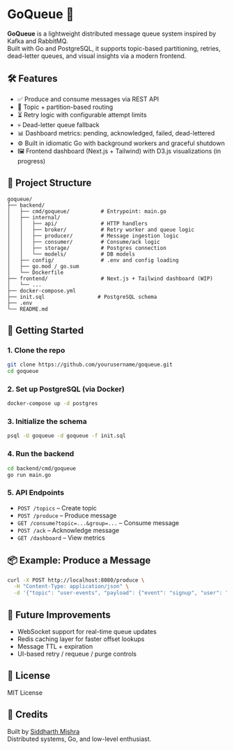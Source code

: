 # GoQueue 📨

**GoQueue** is a lightweight distributed message queue system inspired by Kafka and RabbitMQ.  
Built with Go and PostgreSQL, it supports topic-based partitioning, retries, dead-letter queues, and visual insights via a modern frontend.

## 🛠 Features

- ✅ Produce and consume messages via REST API  
- 🧵 Topic + partition-based routing  
- ⏳ Retry logic with configurable attempt limits  
- 💀 Dead-letter queue fallback  
- 📊 Dashboard metrics: pending, acknowledged, failed, dead-lettered  
- ⚙️ Built in idiomatic Go with background workers and graceful shutdown  
- 🖼️ Frontend dashboard (Next.js + Tailwind) with D3.js visualizations (in progress)  

## 📁 Project Structure

```
goqueue/
├── backend/
│   ├── cmd/goqueue/          # Entrypoint: main.go
│   ├── internal/
│   │   ├── api/              # HTTP handlers
│   │   ├── broker/           # Retry worker and queue logic
│   │   ├── producer/         # Message ingestion logic
│   │   ├── consumer/         # Consume/ack logic
│   │   ├── storage/          # Postgres connection
│   │   └── models/           # DB models
│   ├── config/               # .env and config loading
│   ├── go.mod / go.sum
│   └── Dockerfile
├── frontend/                 # Next.js + Tailwind dashboard (WIP)
│   └── ...
├── docker-compose.yml
├── init.sql                 # PostgreSQL schema
├── .env
└── README.md
```

## 🚀 Getting Started

### 1. Clone the repo

```bash
git clone https://github.com/yourusername/goqueue.git
cd goqueue
```

### 2. Set up PostgreSQL (via Docker)

```bash
docker-compose up -d postgres
```

### 3. Initialize the schema

```bash
psql -U goqueue -d goqueue -f init.sql
```

### 4. Run the backend

```bash
cd backend/cmd/goqueue
go run main.go
```

### 5. API Endpoints

- `POST /topics` – Create topic
- `POST /produce` – Produce message
- `GET /consume?topic=...&group=...` – Consume message
- `POST /ack` – Acknowledge message
- `GET /dashboard` – View metrics

## 📦 Example: Produce a Message

```bash
curl -X POST http://localhost:8080/produce \
  -H "Content-Type: application/json" \
  -d '{"topic": "user-events", "payload": {"event": "signup", "user": "alice"}}'
```

## 🧪 Future Improvements

- WebSocket support for real-time queue updates  
- Redis caching layer for faster offset lookups  
- Message TTL + expiration  
- UI-based retry / requeue / purge controls  

## 📄 License

MIT License

## 🙌 Credits

Built by [Siddharth Mishra](https://github.com/SidM81)  
Distributed systems, Go, and low-level enthusiast.
